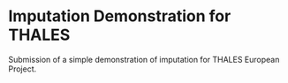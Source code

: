 # Imputation Demonstration for THALES
Submission of a simple demonstration of imputation for THALES European Project.
